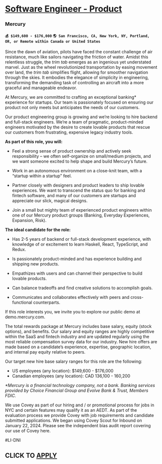 # [Software Engineer - Product](https://www.remotewlb.com/apply/software-engineer-product-126845)  
### Mercury  
#### `💰 $149,600 - $176,000` `🌎 San Francisco, CA, New York, NY, Portland, OR, or Remote within Canada or United States`  

Since the dawn of aviation, pilots have faced the constant challenge of air resistance, much like sailors navigating the friction of water. Amidst this relentless struggle, the _trim tab_ emerges as an ingenious yet understated marvel. Just as the wheel revolutionized transportation by easing movement over land, the _trim tab_ simplifies flight, allowing for smoother navigation through the skies. It embodies the elegance of simplicity in engineering, transforming the demanding task of controlling an aircraft into a more graceful and manageable endeavor.

At Mercury, we are committed to crafting an exceptional banking* experience for startups. Our team is passionately focused on ensuring our product not only meets but anticipates the needs of our customers.

Our product engineering group is growing and we’re looking to hire backend and full-stack engineers. We’re a team of pragmatic, product-minded engineers motivated by the desire to create lovable products that rescue our customers from frustrating, expensive legacy industry tools.

**As part of this role, you will:**

  * Feel a strong sense of product ownership and actively seek responsibility – we often self-organize on small/medium projects, and we want someone excited to help shape and build Mercury’s future.

  * Work in an autonomous environment on a close-knit team, with a “startup within a startup” feel. 

  * Partner closely with designers and product leaders to ship lovable experiences. We want to transcend the status quo for banking and fintech software, and many of our customers are startups and appreciate our slick, magical designs.
  * Join a small but mighty team of experienced product engineers within one of our Mercury product groups (Banking, Everyday Experiences, Expansion, Risk). 

**The ideal candidate for the role:**

  * Has 2-5 years of backend or full-stack development experience, with knowledge of or excitement to learn Haskell, React, TypeScript, and Redux.

  * Is passionately product-minded and has experience building and shipping new products.
  * Empathizes with users and can channel their perspective to build lovable products.
  * Can balance tradeoffs and find creative solutions to accomplish goals.
  * Communicates and collaborates effectively with peers and cross-functional counterparts.

If this role interests you, we invite you to explore our public demo at demo.mercury.com.

The total rewards package at Mercury includes base salary, equity (stock options), and benefits. Our salary and equity ranges are highly competitive within the SaaS and fintech industry and are updated regularly using the most reliable compensation survey data for our industry. New hire offers are made based on a candidate’s experience, expertise, geographic location, and internal pay equity relative to peers.

Our target new hire base salary ranges for this role are the following:

  * US employees (any location): $149,600 - $176,000
  * Canadian employees (any location): CAD 136,100 - 160,200

_*Mercury is a financial technology company, not a bank. Banking services provided by Choice Financial Group and Evolve Bank & Trust, Members FDIC._

We use Covey as part of our hiring and / or promotional process for jobs in NYC and certain features may qualify it as an AEDT. As part of the evaluation process we provide Covey with job requirements and candidate submitted applications. We began using Covey Scout for Inbound on January 22, 2024. Please see the independent bias audit report covering our use of Covey here.

#LI-DNI

  
## CLICK TO [APPLY](https://www.remotewlb.com/apply/software-engineer-product-126845)

